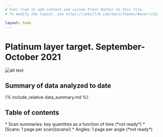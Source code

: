 ```yaml
---
# Feel free to add content and custom Front Matter to this file.
# To modify the layout, see https://jekyllrb.com/docs/themes/#overriding-theme-defaults

layout: home
---
```


<h1> Platinum layer target. September-October 2021</h1>

![alt text](/plots/cartoons/angle15.png)

<h2> Summary of data analyzed to date </h2>

{% include_relative data_summary.md %}

<h2>Table of contents</h2>
* Scan summaries: key quantities as a function of time (*not ready*)
* [Scans: 1 page per scan](scans/)
* Angles: 1 page per angle (*not ready*)

